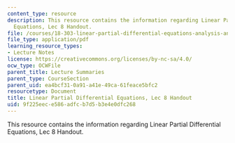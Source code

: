 ```yaml
---
content_type: resource
description: This resource contains the information regarding Linear Partial Differential
  Equations, Lec 8 Handout.
file: /courses/18-303-linear-partial-differential-equations-analysis-and-numerics-fall-2014/9f225eece586adfcb7d5b3e4e0dfc268_MIT18_303F14_scale_notes.pdf
file_type: application/pdf
learning_resource_types:
- Lecture Notes
license: https://creativecommons.org/licenses/by-nc-sa/4.0/
ocw_type: OCWFile
parent_title: Lecture Summaries
parent_type: CourseSection
parent_uid: ea4bcf31-0a91-a41e-49ca-61feace5bfc2
resourcetype: Document
title: Linear Partial Differential Equations, Lec 8 Handout
uid: 9f225eec-e586-adfc-b7d5-b3e4e0dfc268
---
```

This resource contains the information regarding Linear Partial Differential Equations, Lec 8 Handout.
